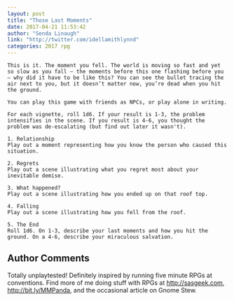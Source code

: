 ```yaml
---
layout: post
title: "Those Last Moments"
date: 2017-04-21 11:53:42
author: "Senda Linaugh"
link: "http://twitter.com/idellamithlynnd"
categories: 2017 rpg
---
```

```
This is it. The moment you fell. The world is moving so fast and yet so slow as you fall — the moments before this one flashing before you — why did it have to be like this? You can see the bullet tracing the air next to you, but it doesn’t matter now, you’re dead when you hit the ground. 

You can play this game with friends as NPCs, or play alone in writing.

For each vignette, roll 1d6. If your result is 1-3, the problem intensifies in the scene. If you result is 4-6, you thought the problem was de-escalating (but find out later it wasn't). 

1. Relationship
Play out a moment representing how you know the person who caused this situation.

2. Regrets
Play out a scene illustrating what you regret most about your inevitable demise.

3. What happened?
Play out a scene illustrating how you ended up on that roof top. 

4. Falling
Play out a scene illustrating how you fell from the roof. 

5. The End
Roll 1d6. On 1-3, describe your last moments and how you hit the ground. On a 4-6, describe your miraculous salvation. 
```
## Author Comments 

Totally unplaytested! Definitely inspired by running five minute RPGs at conventions. Find more of me doing stuff with RPGs at http://sasgeek.com, http://bit.ly/MMPanda, and the occasional article on Gnome Stew.
